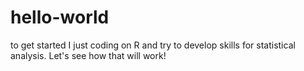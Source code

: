 # hello-world
to get started
I just coding on R and try to develop skills for statistical analysis. Let's see how that will work!
